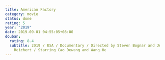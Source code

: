 ```yaml
---
title: American Factory
category: movie
status: done
rating: 5
year: "2019"
date: 2019-09-01 04:55:05+08:00
douban:
  rating: 8.4
  subtitle: 2019 / USA / Documentary / Directed by Steven Bognar and Julia
    Reichert / Starring Cao Dewang and Wang He
---
```



